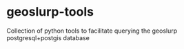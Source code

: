 # geoslurp-tools
Collection of python tools to facilitate querying the geoslurp postgresql+postgis database
